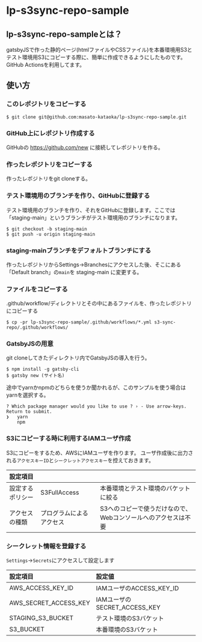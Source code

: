 # lp-s3sync-repo-sample
## lp-s3sync-repo-sampleとは？
gatsbyJSで作った静的ページ(htmlファイルやCSSファイル)を本番環境用S3とテスト環境用S3にコピーする際に、簡単に作成できるようにしたものです。
GitHub Actionsを利用してます。

## 使い方
### このレポジトリをコピーする
```
$ git clone git@github.com:masato-kataoka/lp-s3sync-repo-sample.git
```
### GitHub上にレポジトリ作成する
GitHubの https://github.com/new に接続してレポジトリを作る。

### 作ったレポジトリをコピーする
作ったレポジトリをgit cloneする。

### テスト環境用のブランチを作り、GitHubに登録する
テスト環境用のブランチを作り、それをGitHubに登録します。ここでは「staging-main」というブランチがテスト環境用のブランチになります。
```
$ git checkout -b staging-main
$ git push -u origin staging-main
```
### staging-mainブランチをデフォルトブランチにする
作ったレポジトリからSettings→Branchesにアクセスした後、そこにある「Default branch」の`main`を staging-main に変更する。

### ファイルをコピーする
.github/workflow/ディレクトリとその中にあるファイルを、作ったレポジトリにコピーする
```
$ cp -pr lp-s3sync-repo-sample/.github/workflows/*.yml s3-sync-repo/.github/workflows/
```

### GatsbyJSの用意
git cloneしてきたディレクトリ内でGatsbyJSの導入を行う。
```
$ npm install -g gatsby-cli
$ gatsby new (サイト名)
```
途中でyarnかnpmのどちらを使うか聞かれるが、このサンプルを使う場合はyarnを選択する。

```
? Which package manager would you like to use ? › - Use arrow-keys. Return to submit.
❯   yarn
    npm
```

### S3にコピーする時に利用するIAMユーザ作成
S3にコピーをするため、AWSにIAMユーザを作ります。
ユーザ作成後に出力される`アクセスキーID`と`シークレットアクセスキー`を控えておきます。

|設定項目|||
|:-|:-|:-|
|設定するポリシー|S3FullAccess|本番環境とテスト環境のバケットに絞る|
|アクセスの種類|プログラムによるアクセス|S3へのコピーで使うだけなので、Webコンソールへのアクセスは不要|

### シークレット情報を登録する
`Settings`→`Secrets`にアクセスして設定します


|設定項目|設定値|
|:-|:-|
|AWS_ACCESS_KEY_ID|IAMユーザのACCESS_KEY_ID|
|AWS_SECRET_ACCESS_KEY|IAMユーザのSECRET_ACCESS_KEY|
|STAGING_S3_BUCKET|テスト環境のS3バケット|
|S3_BUCKET|本番環境のS3バケット|
